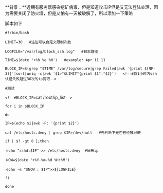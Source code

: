 **背景：**近期有服务器感染挖矿病毒，但是知道攻击IP但是又无法登陆处理，因为需要关闭了防火墙，但是又怕有一天被破解了，所以添加一下策略

脚本如下

`#!/bin/bash`

`LIMIT=30   #这边可以自定义限制次数`

`LOGFILE="/var/log/block_ssh.log"   #日志路径`

`TIME=$(date '+%b %e %H')   #example: Apr 11 11`

`BLOCK_IP=$(grep "$TIME" /var/log/secure|grep Failed|awk '{print $(NF-3)}'|sort|uniq -c|awk '$1>"$LIMIT"{print $1":"$2}')   <!--#将1小时内ssh认证失败超过30次的ip提取-->`

`#测试`

`<!--#BLOCK_IP=`cat /root/ip_list`-->`

`for i in $BLOCK_IP`

`do`

   `IP=$(echo $i|awk -F: '{print $2}')`

   `cat /etc/hosts.deny | grep $IP>/dev/null   #先判断下是否已经被屏蔽`

   `if [ $? -gt 0 ];then`

​     `echo "sshd:$IP" >> /etc/hosts.deny  #屏蔽ip`

​     `NOW=$(date '+%Y-%m-%d %H:%M')`

​     `echo -e "$NOW : $IP">>${LOGFILE}`

   `fi`

`done`

